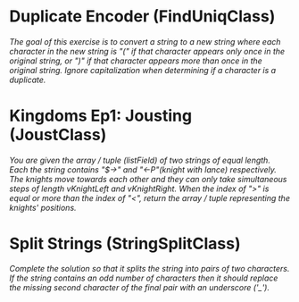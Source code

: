# Duplicate Encoder (FindUniqClass)
###### The goal of this exercise is to convert a string to a new string where each character in the new string is "(" if that character appears only once in the original string, or ")" if that character appears more than once in the original string. Ignore capitalization when determining if a character is a duplicate.

# Kingdoms Ep1: Jousting (JoustClass)
###### You are given the array / tuple (listField) of two strings of equal length. Each the string contains "$->" and "<-P"(knight with lance) respectively. The knights move towards each other and they can only take simultaneous steps of length vKnightLeft and vKnightRight. When the index of ">" is equal or more than the index of "<", return the array / tuple representing the knights' positions.

# Split Strings (StringSplitClass)
###### Complete the solution so that it splits the string into pairs of two characters. If the string contains an odd number of characters then it should replace the missing second character of the final pair with an underscore ('_').

